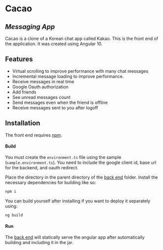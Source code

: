 # Cacao
## _Messaging App_


Cacao is a clone of a Korean chat app called Kakao. This is the front end of the application. It was created using Angular 10.

## Features

- Virtual scrolling to improve performance with many chat messages
- Incremental message loading to improve performance.
- Receive messages in real time
- Google Oauth authorization
- Add friends
- See unread messages count
- Send messages even when the friend is offline
- Receive messages sent to you after logoff


## Installation

The front end requires [npm](https://www.npmjs.com/get-npm).


#### Build

You must create the `environment.ts` file using the sample (`sample.environment.ts`). You need to include the google client id, base url for the backend, and oauth redirect.

Place the directory in the parent directory of the [back end] folder.
Install the necessary dependencies for building like so:

```sh
npm i
```
You can build yourself after installing if you want to deploy it separately using:
```sh
ng build
```

#### Run

The [back end] will statically serve the angular app after automatically building and including it in the jar.



[back end]: https://github.com/aquino-a/cacao